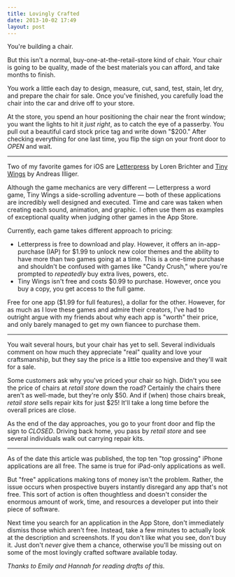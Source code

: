 ```yaml
---
title: Lovingly Crafted
date: 2013-10-02 17:49
layout: post
---
```

You're building a chair.

But this isn't a normal, buy-one-at-the-retail-store kind of chair. Your chair is going to be quality, made of the best materials you can afford, and take months to finish.

You work a little each day to design, measure, cut, sand, test, stain, let dry, and prepare the chair for sale. Once you've finished, you carefully load the chair into the car and drive off to your store.

At the store, you spend an hour positioning the chair near the front window; you want the lights to hit it _just right_, as to catch the eye of a passerby. You pull out a beautiful card stock price tag and write down "$200." After checking everything for one last time, you flip the sign on your front door to _OPEN_ and wait.

---

Two of my favorite games for iOS are [Letterpress](http://www.atebits.com/letterpress/) by Loren Brichter and [Tiny Wings](http://www.andreasilliger.com) by Andreas Illiger.

Although the game mechanics are very different &mdash; Letterpress a word game, Tiny Wings a side-scrolling adventure &mdash; both of these applications are incredibly well designed and executed. Time and care was taken when creating each sound, animation, and graphic. I often use them as examples of exceptional quality when judging other games in the App Store.

Currently, each game takes different approach to pricing:

- Letterpress is free to download and play. However, it offers an in-app-purchase (IAP) for $1.99 to unlock new color themes and the ability to have more than two games going at a time. This is a one-time purchase and shouldn't be confused with games like "Candy Crush," where you're prompted to _repeatedly_ buy extra lives, powers, etc.
- Tiny Wings isn't free and costs $0.99 to purchase. However, once you buy a copy, you get access to the full game.

Free for one app ($1.99 for full features), a dollar for the other. However, for as much as I love these games and admire their creators, I've had to outright argue with my friends about why each app is "worth" their price, and only barely managed to get my own fiancee to purchase them.

---

You wait several hours, but your chair has yet to sell. Several individuals comment on how much they appreciate "real" quality and love your craftsmanship, but they say the price is a little too expensive and they'll wait for a sale.

Some customers ask why you've priced your chair so high. Didn't you see the price of chairs at _retail store_ down the road? Certainly the chairs there aren't as well-made, but they're only $50. And if (when) those chairs break, _retail store_ sells repair kits for just $25! It'll take a long time before the overall prices are close.

As the end of the day approaches, you go to your front door and flip the sign to _CLOSED_. Driving back home, you pass by _retail store_ and see several individuals walk out carrying repair kits.

---

As of the date this article was published, the top ten "top grossing" iPhone applications are all free. The same is true for iPad-only applications as well.

But "free" applications making tons of money isn't the problem. Rather, the issue occurs when prospective buyers instantly disregard any app that's not free. This sort of action is often thoughtless and doesn't consider the enormous amount of work, time, and resources a developer put into their piece of software.

Next time you search for an application in the App Store, don't immediately dismiss those which aren't free. Instead, take a few minutes to actually look at the description and screenshots. If you don't like what you see, don't buy it. Just don't _never_ give them a chance, otherwise you'll be missing out on some of the most lovingly crafted software available today.

_Thanks to Emily and Hannah for reading drafts of this._